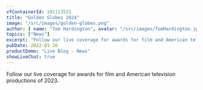 ```yaml
---
vfContainerId: 101113521
title: "Golden Globes 2024"
image: "/src/images/golden-globes.png"
author: { name: "Tom Hardington", avatar: "/src/images/TomHardington.jpg" }
topics: ["News"]
excerpt: "Follow our live coverage for awards for film and American television productions of 2023."
pubDate: 2022-01-26
productDemo: "Live Blog - News"
showLiveChat: true
---
```


Follow our live coverage for awards for film and American television productions of 2023.

<div class="viafoura">
  <vf-live-blog></vf-live-blog>
</div>
